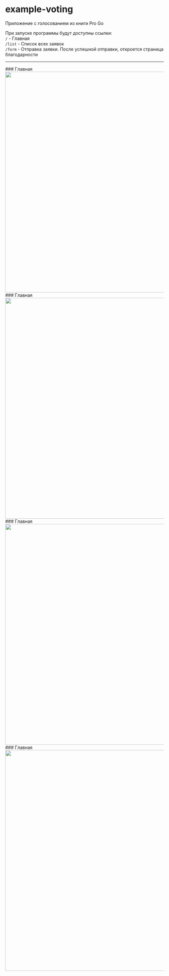 # example-voting
Приложение с голосованием из книги Pro Go<br>

При запуске программы будут доступны ссылки:<br>
```/``` - Главная<br>
```/list``` - Список всех заявок<br>
```/form``` - Отправка заявки. После успешной отправки, откроется страница благодарности<br>
<hr>
### Главная
<img src="/скрины/1.png" width="700px"/>
### Главная
<img src="/скрины/2.png" width="700px"/>
### Главная
<img src="/скрины/3.png" width="700px"/>
### Главная
<img src="/скрины/4.png" width="700px"/>
